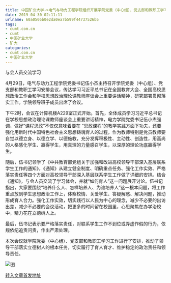 ```yaml
---
title: 中国矿业大学->电气与动力工程学院组织开展学院党委（中心组）、党支部和教职工学习安排会议 | cumt.com.cn
date: 2019-04-30 02:11:11
urlname: 60a0505b0e2da0ea7b599f44737526b5
tags: 
- cumt.com.cn
- cumt
- 中国矿业大学
- 矿大
categories:
- cumt.com.cn
- 中国矿业大学
---
```


与会人员交流学习

4月29日，电气与动力工程学院党委书记伍小杰主持召开学院党委（中心组）、党支部和教职工学习安排会议，传达学习习近平总书记在全国教育大会、全国高校思想政治工作会和学校思想政治理论课教师座谈会上重要讲话精神，研究部署贯彻落实工作。学院领导班子成员出席了会议。

下午2时，会议在计算机楼A229室正式开始。首先，全体成员学习习近平总书记在学校思想政治理论课教师座谈会上重要讲话精神，电力学院党委书记伍小杰强调，做好“课程思政”不仅仅意味着要在 “思政课程”的教学实践方面下功夫，还要强化用新时代中国特色社会主义思想铸魂育人的过程，作为教师特别是党员教师要自觉以德立身、以德立学、以德施教，充分发挥积极性、主动性、创造性，用高尚的人格感化学生、赢得学生，用真理的力量感召学生，以深厚的理论功底赢得学生。

随后，伍书记领学了《中共教育部党组关于加强和改进高校领导干部深入基层联系学生工作的通知》，《通知》从建立健全制度、明确重点任务、强化工作实效、严格落实责任等四个方面对高校领导干部深入基层联系学生工作做了详细的安排。结合《通知》，与会人员交流了学习体会，并就“如何育人”这一问题展开讨论。伍书记指出，大家要围绕“培养什么人、怎样培养人、为谁培养人”这一根本问题，将工作重点放到学生思想政治工作上，体察校情、关爱学生、答疑解惑、解决问题，推动形成育人合力。强化工作实效，切实践行以人民为中心的理念，减少不必要的出访出差，减少不必要的会议活动，把更多的时间留在校园里，心思聚焦在办学治校中，精力花在立德树人上。

最后，伍书记表示要严格落实责任，对联系学生工作不到位或弄虚作假的行为，依规依纪追责问责，作出严肃处理。

本次会议就学院党委（中心组）、党支部和教职工学习工作进行了安排，推动了领导干部落实立德树人的根本任务，切实履行了育人育才、维护稳定的政治责任和领导责任。

![图](http://xwzx.cumt.edu.cn/_upload/article/images/fb/fe/0f8b9db54639b2c76a5946436ed9/618c791e-655b-42ba-ad7b-2b0c29902429.jpg)

[转入文章首发地址](http://xwzx.cumt.edu.cn/f9/9f/c523a522655/page.htm)